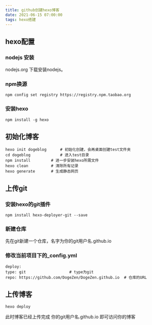 ```yaml
---
title: github创建hexo博客
date: 2021-06-15 07:00:00
tags: hexo搭建
---
```


## hexo配置

### nodejs 安装
nodejs.org 下载安装nodejs。


### npm换源

```
npm config set registry https://registry.npm.taobao.org
```

### 安装hexo

``` 
npm install -g hexo
```

## 初始化博客
```
hexo init dogeblog		# 初始化创建，会再桌面创建test文件夹
cd dogeblog				# 进入test目录
npm install			# 进一步安装hexo所需文件
hexo clean			# 清除所有记录
hexo generate		# 生成静态网页
```

## 上传git


### 安装hexo的git插件
```
npm install hexo-deployer-git --save
```
### 新建仓库
先在git新建一个仓库，名字为你的git用户名.github.io

### 修改当前项目下的_config.yml
```
deploy:
type: git					# type为git
repo: https://github.com/DogeZen/DogeZen.github.io	# 仓库的URL
```
## 上传博客
```
hexo deploy
```

此时博客已经上传完成
你的git用户名.github.io 即可访问你的博客